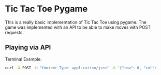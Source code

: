 # Tic Tac Toe Pygame

This is a really basic implementation of Tic Tac Toe using pygame.
The game was implemented with an API to be able to make moves with POST requests.

## Playing via API

Terminal Example:
```bash
curl -X POST -H "Content-Type: application/json" -d '{"row": 0, "col": 0}' http://localhost:5000/api/move
```